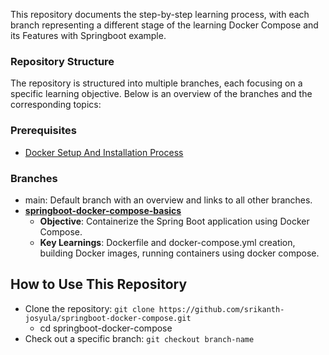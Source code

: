 This repository documents the step-by-step learning process, with each branch representing a different stage of the learning Docker Compose and its Features with Springboot example.

### Repository Structure
The repository is structured into multiple branches, each focusing on a specific learning objective. Below is an overview of the branches and the corresponding topics:

### Prerequisites
* [Docker Setup And Installation Process](https://github.com/srikanth-josyula/springboot-docker-projects/blob/main/docs/Docker%20Installation%20Guide.pdf)

### Branches
* main: Default branch with an overview and links to all other branches.
* **[springboot-docker-compose-basics](https://github.com/srikanth-josyula/springboot-docker-compose/tree/docker-compose-basics)**
  - **Objective**: Containerize the Spring Boot application using Docker Compose.
  - **Key Learnings**: Dockerfile and docker-compose.yml creation, building Docker images, running containers using docker compose.
 
## How to Use This Repository
* Clone the repository: `git clone https://github.com/srikanth-josyula/springboot-docker-compose.git`
  - cd springboot-docker-compose
* Check out a specific branch:
  `git checkout branch-name`
